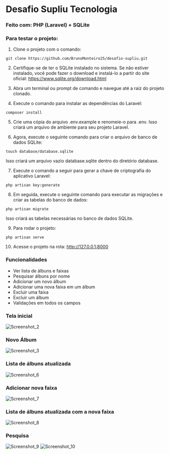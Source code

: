 # Desafio Supliu Tecnologia

### Feito com: PHP (Laravel) + SQLite

### Para testar o projeto:

1. Clone o projeto com o comando:
```
git clone https://github.com/BrunoMonteiro25/desafio-supliu.git
```

2. Certifique-se de ter o SQLite instalado no sistema. Se não estiver instalado, você pode fazer o download e instalá-lo a partir do site oficial: https://www.sqlite.org/download.html

3. Abra um terminal ou prompt de comando e navegue até a raiz do projeto clonado.

4. Execute o comando para instalar as dependências do Laravel:
```
composer install
```

5. Crie uma cópia do arquivo .env.example e renomeie-o para .env. Isso criará um arquivo de ambiente para seu projeto Laravel.

6. Agora, execute o seguinte comando para criar o arquivo de banco de dados SQLite:
```
touch database/database.sqlite
```
Isso criará um arquivo vazio database.sqlite dentro do diretório database.

7. Execute o comando a seguir para gerar a chave de criptografia do aplicativo Laravel:
```
php artisan key:generate
```

8. Em seguida, execute o seguinte comando para executar as migrações e criar as tabelas do banco de dados:
```
php artisan migrate
```
Isso criará as tabelas necessárias no banco de dados SQLite.

9. Para rodar o projeto:
```
php artisan serve
```

10. Acesse o projeto na rota:
http://127.0.0.1:8000


### Funcionalidades

- Ver lista de álbuns e faixas
- Pesquisar álbuns por nome
- Adicionar um novo álbum
- Adicionar uma nova faixa em um álbum
- Excluir uma faixa
- Excluir um álbum
- Validações em todos os campos


### Tela inicial
![Screenshot_2](https://github.com/BrunoMonteiro25/react-native-clone-netflix/assets/98993736/90ed6c9f-04ef-414c-a313-36e7c80f6778)

### Novo Álbum
![Screenshot_3](https://github.com/BrunoMonteiro25/react-native-clone-netflix/assets/98993736/a6d352ec-8b87-42ff-b8f8-c50244f3103f)

### Lista de álbuns atualizada
![Screenshot_6](https://github.com/BrunoMonteiro25/react-native-clone-netflix/assets/98993736/13573116-73db-4eec-9d39-985c69c6ab61)

### Adicionar nova faixa
![Screenshot_7](https://github.com/BrunoMonteiro25/react-native-clone-netflix/assets/98993736/0f806e70-48be-4c25-a94c-fb9bcdda6f4e)

### Lista de álbuns atualizada com a nova faixa
![Screenshot_8](https://github.com/BrunoMonteiro25/react-native-clone-netflix/assets/98993736/af1ef0a4-8c1c-4d3c-b1f9-ccc6a6496045)

### Pesquisa
![Screenshot_9](https://github.com/BrunoMonteiro25/react-native-clone-netflix/assets/98993736/36e4ef28-4ab6-4d3c-92ed-3e71e3412252)
![Screenshot_10](https://github.com/BrunoMonteiro25/react-native-clone-netflix/assets/98993736/1b2440b2-d21d-4da8-a971-eaf5cd71f911)















